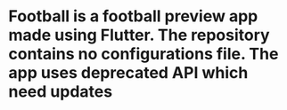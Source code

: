 # Football is a football preview app made using Flutter. The repository contains no configurations file. The app uses deprecated API which need updates

